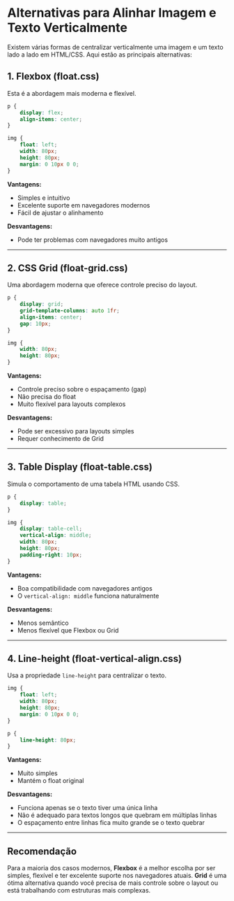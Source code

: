 # Alternativas para Alinhar Imagem e Texto Verticalmente

Existem várias formas de centralizar verticalmente uma imagem e um texto lado a lado em HTML/CSS. Aqui estão as principais alternativas:

## 1. **Flexbox** (float.css)

Esta é a abordagem mais moderna e flexível.

```css
p {
    display: flex;
    align-items: center;
}

img {
    float: left;
    width: 80px;
    height: 80px;
    margin: 0 10px 0 0;
}
```

**Vantagens:**
- Simples e intuitivo
- Excelente suporte em navegadores modernos
- Fácil de ajustar o alinhamento

**Desvantagens:**
- Pode ter problemas com navegadores muito antigos

---

## 2. **CSS Grid** (float-grid.css)

Uma abordagem moderna que oferece controle preciso do layout.

```css
p {
    display: grid;
    grid-template-columns: auto 1fr;
    align-items: center;
    gap: 10px;
}

img {
    width: 80px;
    height: 80px;
}
```

**Vantagens:**
- Controle preciso sobre o espaçamento (gap)
- Não precisa do float
- Muito flexível para layouts complexos

**Desvantagens:**
- Pode ser excessivo para layouts simples
- Requer conhecimento de Grid

---

## 3. **Table Display** (float-table.css)

Simula o comportamento de uma tabela HTML usando CSS.

```css
p {
    display: table;
}

img {
    display: table-cell;
    vertical-align: middle;
    width: 80px;
    height: 80px;
    padding-right: 10px;
}
```

**Vantagens:**
- Boa compatibilidade com navegadores antigos
- O `vertical-align: middle` funciona naturalmente

**Desvantagens:**
- Menos semântico
- Menos flexível que Flexbox ou Grid

---

## 4. **Line-height** (float-vertical-align.css)

Usa a propriedade `line-height` para centralizar o texto.

```css
img {
    float: left;
    width: 80px;
    height: 80px;
    margin: 0 10px 0 0;
}

p {
    line-height: 80px;
}
```

**Vantagens:**
- Muito simples
- Mantém o float original

**Desvantagens:**
- Funciona apenas se o texto tiver uma única linha
- Não é adequado para textos longos que quebram em múltiplas linhas
- O espaçamento entre linhas fica muito grande se o texto quebrar

---

## Recomendação

Para a maioria dos casos modernos, **Flexbox** é a melhor escolha por ser simples, flexível e ter excelente suporte nos navegadores atuais. **Grid** é uma ótima alternativa quando você precisa de mais controle sobre o layout ou está trabalhando com estruturas mais complexas.

